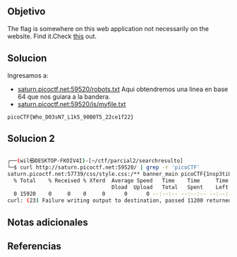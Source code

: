 ## Objetivo
The flag is somewhere on this web application not necessarily on the website. Find it.Check [this](http://saturn.picoctf.net:59520/) out.

## Solucion

Ingresamos a:
- [saturn.picoctf.net:59520/robots.txt](http://saturn.picoctf.net:59520/robots.txt) Aqui obtendremos una linea en base 64 que nos guiara a la bandera.
- [saturn.picoctf.net:59520/js/myfile.txt](http://saturn.picoctf.net:59520/js/myfile.txt)

```
picoCTF{Who_D03sN7_L1k5_90B0T5_22ce1f22}
```

## Solucion 2

```bash

┌──(wil㉿DESKTOP-FKOIV4I)-[~/ctf/parcial2/searchresulto]
└─$ curl http://saturn.picoctf.net:59520/ | grep -r 'picoCTF'
saturn.picoctf.net:57739/css/style.css:/** banner_main picoCTF{1nsp3ti0n_0f_w3bpag3s_587d12b8} **/
  % Total    % Received % Xferd  Average Speed   Time    Time     Time  Current
                                 Dload  Upload   Total   Spent    Left  Speed
  0 15920    0     0    0     0      0      0 --:--:-- --:--:-- --:--:--     0
curl: (23) Failure writing output to destination, passed 11200 returned 0
```
## Notas adicionales
## Referencias